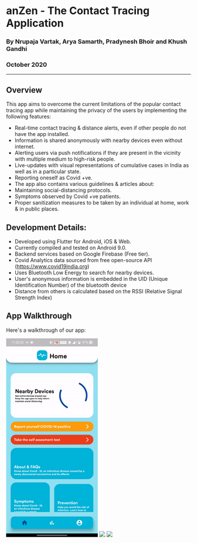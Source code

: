 # anZen - The Contact Tracing Application
### By Nrupaja Vartak, Arya Samarth, Pradynesh Bhoir and Khush Gandhi
### October 2020
---
## Overview
This app aims to overcome the current limitations of the popular contact tracing app while maintaining the privacy of the users by implementing the following features:
- Real-time contact tracing & distance alerts, even if other people do not have the app installed.
- Information is shared anonymously with nearby devices even without internet.
- Alerting users via push notifications if they are present in the vicinity with multiple medium to high-risk people.
- Live-updates with visual representations of cumulative cases in India as well as in a particular state. 
- Reporting oneself as Covid +ve.
- The app also contains various guidelines & articles about:
- Maintaining social-distancing protocols.
- Symptoms observed by Covid +ve patients.
- Proper sanitization measures to be taken by an individual at home, work & in public places.
  
## Development Details:
- Developed using Flutter for Android, iOS & Web.
- Currently compiled and tested on Android 9.0.
- Backend services based on Google Firebase (Free tier).
- Covid Analytics data sourced from free open-source API (https://www.covid19india.org)
- Uses Bluetooth Low Energy to search for nearby devices.
- User's anonymous information is embedded in the UID  (Unique Identification Number) of the bluetooth device
- Distance from others is calculated based on the RSSI (Relative Signal Strength Index)

## App Walkthrough
Here's a walkthrough of our app:

<img src = "/covid-master/Project_Media/Main_Screen.gif" width=250 /> <img src="/covid-master/Project_Media/Contact-Tracing.gif" width=250> <img src="/covid-master/Project_Media/analytics.gif" width=250>



